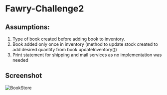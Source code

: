 # Fawry-Challenge2

## Assumptions:
1. Type of book created before adding book to inventory.
2. Book added only once in inventory (method to update stock created to add desired quantity from book updateInventory())
3. Print statement for shipping and mail services as no implementation was needed

## Screenshot
![BookStore](https://github.com/user-attachments/assets/25999acb-4495-4efe-b1a7-4bac35086b50)

